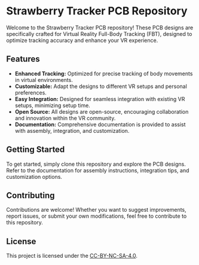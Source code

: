 # Strawberry Tracker PCB Repository

Welcome to the Strawberry Tracker PCB repository! These PCB designs are specifically crafted for Virtual Reality Full-Body Tracking (FBT), designed to optimize tracking accuracy and enhance your VR experience.

## Features

- **Enhanced Tracking:** Optimized for precise tracking of body movements in virtual environments.
- **Customizable:** Adapt the designs to different VR setups and personal preferences.
- **Easy Integration:** Designed for seamless integration with existing VR setups, minimizing setup time.
- **Open Source:** All designs are open-source, encouraging collaboration and innovation within the VR community.
- **Documentation:** Comprehensive documentation is provided to assist with assembly, integration, and customization.

## Getting Started

To get started, simply clone this repository and explore the PCB designs. Refer to the documentation for assembly instructions, integration tips, and customization options.

## Contributing

Contributions are welcome! Whether you want to suggest improvements, report issues, or submit your own modifications, feel free to contribute to this repository.

## License

This project is licensed under the [CC-BY-NC-SA-4.0](LICENSE).
